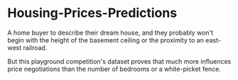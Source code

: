 # Housing-Prices-Predictions
A home buyer to describe their dream house, and they probably won't begin with the height of the basement ceiling or the proximity to an east-west railroad. 

But this playground competition's dataset proves that much more influences price negotiations than the number of bedrooms or a white-picket fence.

